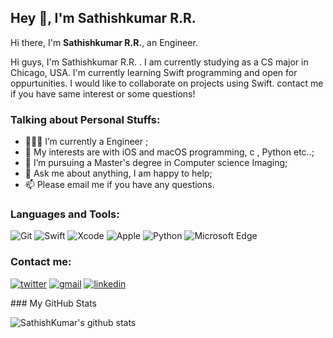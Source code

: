 ## Hey 👋, I'm Sathishkumar R.R.

Hi there, I'm **Sathishkumar R.R.**, an Engineer.

Hi guys, I'm Sathishkumar R.R. . I am currently studying as a CS major in Chicago, USA. I'm currently learning Swift programming and open for oppurtunities. I would like to collaborate on projects using Swift. contact me if you have same interest or some questions!

### Talking about Personal Stuffs:

- 👨🏽‍💻 I’m currently a Engineer ; 
- 🤔 My interests are with iOS and macOS programming, c , Python etc..;
- 💼 I’m pursuing a Master's degree in Computer science Imaging;
- 💬 Ask me about anything, I am happy to help;
- 📫 Please email me if you have any questions.

### Languages and Tools:

![Git](https://img.shields.io/badge/Git-F05032?style=flat-square&logo=Git&logoColor=white)
![Swift](https://img.shields.io/badge/Swift-FA7343?style=flat-square&logo=Swift&logoColor=white)
![Xcode](https://img.shields.io/badge/Xcode-1575F9?style=flat-square&logo=Xcode&logoColor=white)
![Apple](https://img.shields.io/badge/iPhone_and_MacBook-999999?style=flat-square&logo=Apple&logoColor=white)
![Python](https://img.shields.io/badge/Python-3776AB?style=flat-square&logo=Python&logoColor=white)
![Microsoft Edge](https://img.shields.io/badge/Microsoft_Edge-0078D7?style=flat-square&logo=Microsoft-Edge&logoColor=white)

   
	
### Contact me:
<p>
<a href="https://twitter.com/sathish79725137" target="_blank"><img src="https://img.shields.io/badge/sathish79725137-1DA1F2?style=for-the-badge&logo=twitter&logoColor=white" alt="twitter"></a> <a href="mailto:sathishkumarr012@gmail.com" target="_blank"><img src="https://img.shields.io/badge/sathishkumarr012-D14836?style=for-the-badge&logo=gmail&logoColor=white" alt="gmail"></a> <a href="https://www.linkedin.com/in/sathishkumar-r-r-408900206" target="_blank"><img src="https://img.shields.io/badge/sathishkumar-0077B5?style=for-the-badge&logo=linkedin&logoColor=white" alt="linkedin"></a>
</p>
### My GitHub Stats

![SathishKumar's github stats](https://github-readme-stats.vercel.app/api?username=sathishkumarr012&show_icons=true)


